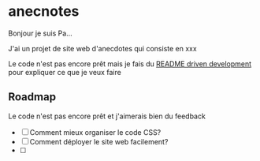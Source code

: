 # anecnotes

Bonjour je suis Pa...

J'ai un projet de site web d'anecdotes qui consiste en xxx

Le code n'est pas encore prêt mais je fais du [README driven development](https://tom.preston-werner.com/2010/08/23/readme-driven-development.html) pour expliquer ce que je veux faire

## Roadmap

Le code n'est pas encore prêt et j'aimerais bien du feedback

- [ ] Comment mieux organiser le code CSS?
- [ ] Comment déployer le site web facilement?
- [ ] 
